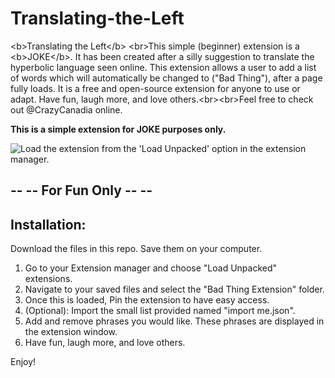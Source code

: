 # Translating-the-Left
&lt;b>Translating the Left&lt;/b> &lt;br>This simple (beginner) extension is a &lt;b>JOKE&lt;/b>.
It has been created after a silly suggestion to translate the hyperbolic language seen online. 
This extension allows a user to add a list of words which will automatically be changed to ("Bad Thing"), after a page fully loads. 
It is a free and open-source extension for anyone to use or adapt. Have fun, laugh more, and love others.&lt;br>&lt;br>Feel free to check out @CrazyCanadia online.

**This is a simple extension for JOKE purposes only.**



 <img src="/Extensions.png" alt="Load the extension from the 'Load Unpacked' option in the extension manager.">


##  -- -- For Fun Only -- --

## Installation:

Download the files in this repo. Save them on your computer. 

1. Go to your Extension manager and choose "Load Unpacked" extensions.
2. Navigate to your saved files and select the "Bad Thing Extension" folder.
3. Once this is loaded, Pin the extension to have easy access.
4.    (Optional): Import the small list provided named "import me.json".
5. Add and remove phrases you would like. These phrases are displayed in the extension window.
6. Have fun, laugh more, and love others.

Enjoy!

